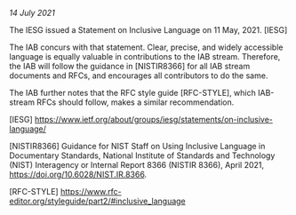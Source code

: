 
*14 July 2021*


The IESG issued a Statement on Inclusive Language on 11 May, 2021. [IESG]


The IAB concurs with that statement. Clear, precise, and widely accessible language is equally valuable in contributions to the IAB stream. Therefore, the IAB will follow the guidance in [NISTIR8366] for all IAB stream documents and RFCs, and encourages all contributors to do the same.


The IAB further notes that the RFC style guide [RFC-STYLE], which IAB-stream RFCs should follow, makes a similar recommendation.


[IESG] <https://www.ietf.org/about/groups/iesg/statements/on-inclusive-language/>


[NISTIR8366] Guidance for NIST Staff on Using Inclusive Language in Documentary Standards, National Institute of Standards and Technology (NIST) Interagency or Internal Report 8366 (NISTIR 8366), April 2021, <https://doi.org/10.6028/NIST.IR.8366>.


[RFC-STYLE] <https://www.rfc-editor.org/styleguide/part2/#inclusive_language>


 


